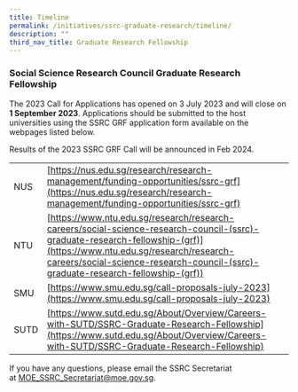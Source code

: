 ```yaml
---
title: Timeline
permalink: /initiatives/ssrc-graduate-research/timeline/
description: ""
third_nav_title: Graduate Research Fellowship
---
```

### **Social Science Research Council Graduate Research Fellowship**


The 2023 Call for Applications has opened on 3 July 2023 and will close on **1 September 2023**. Applications should be submitted to the host universities using the SSRC GRF application form available on the webpages listed below. 

Results of the 2023 SSRC GRF Call will be announced in Feb 2024.

|  |  |
|---|---|
| NUS |  [https://nus.edu.sg/research/research-management/funding-opportunities/ssrc-grf](https://nus.edu.sg/research/research-management/funding-opportunities/ssrc-grf)|
| NTU |  [https://www.ntu.edu.sg/research/research-careers/social-science-research-council-(ssrc)-graduate-research-fellowship-(grf)](https://www.ntu.edu.sg/research/research-careers/social-science-research-council-(ssrc)-graduate-research-fellowship-(grf))|
| SMU |  [https://www.smu.edu.sg/call-proposals-july-2023](https://www.smu.edu.sg/call-proposals-july-2023) |
| SUTD | [https://www.sutd.edu.sg/About/Overview/Careers-with-SUTD/SSRC-Graduate-Research-Fellowship](https://www.sutd.edu.sg/About/Overview/Careers-with-SUTD/SSRC-Graduate-Research-Fellowship) |


If you have any questions, please email the SSRC Secretariat at [MOE\_SSRC\_Secretariat@moe.gov.sg](mailto:MOE_SSRC_Secretariat@moe.gov.sg).